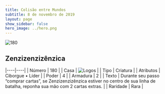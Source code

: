```yaml
---
title: Colisão entre Mundos
subtitle: 8 de novembro de 2019
layout: page
show_sidebar: false
hero_image: ../hero.png
---
```


![180](https://cdn.keyforgegame.com/media/card_front/pt/452_180_8JHCW75J6RX_pt.png)

## Zenzizenzizênzica

|----|----|
| Número | 180 |
| Casa | ![Logos](https://archonarcana.com/images/thumb/c/ce/Logos.png/22px-Logos.png "Logos") |
| Tipo | Criatura |
| Atributos | Ciborgue • Líder |
| Poder | 4 |
| Armadura | 2 |
| Texto | Durante seu passo “comprar cartas”,  se Zenzizenzizênzica estiver no centro de sua linha de batalha, reponha sua mão com 2 cartas extras. |
| Raridade | Rara |
